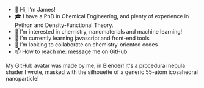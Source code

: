 - 👋 Hi, I’m James!
- 🎓 I have a PhD in Chemical Engineering, and plenty of experience in Python and Density-Functional Theory.
- 👀 I’m interested in chemistry, nanomaterials and machine learning!
- 🌱 I’m currently learning javascript and front-end tools
- 🤝 I’m looking to collaborate on chemistry-oriented codes 
- 📫 How to reach me: message me on GitHub

My GitHub avatar was made by me, in Blender! It's a procedural nebula shader I wrote, masked with the silhouette of a generic 55-atom icosahedral nanoparticle!
